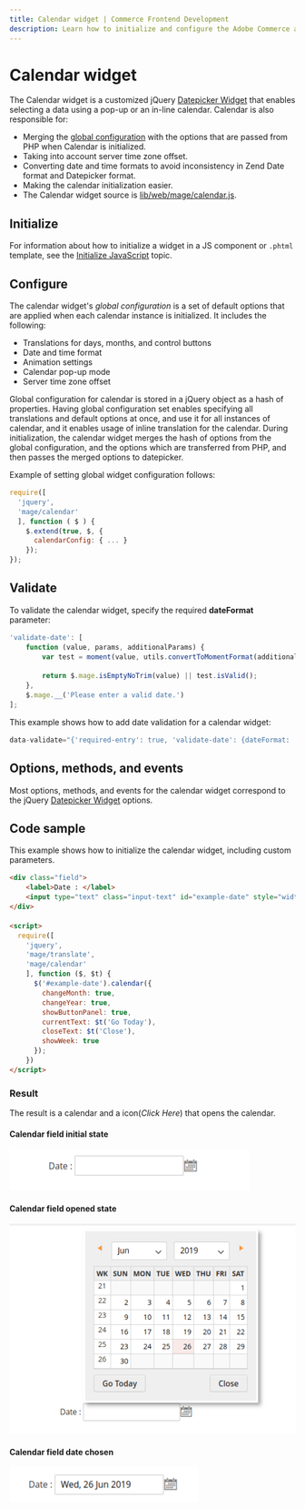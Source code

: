```yaml
---
title: Calendar widget | Commerce Frontend Development 
description: Learn how to initialize and configure the Adobe Commerce and Magento Open Source Calendar widget.
---
```


# Calendar widget

The Calendar widget is a customized jQuery [Datepicker Widget] that enables selecting a data using a pop-up or an in-line calendar. Calendar is also responsible for:

-  Merging the [global configuration](#configure) with the options that are passed from PHP when Calendar is initialized.
-  Taking into account server time zone offset.
-  Converting date and time formats to avoid inconsistency in Zend Date format and Datepicker format.
-  Making the calendar initialization easier.
-  The Calendar widget source is [lib/web/mage/calendar.js].

## Initialize

For information about how to initialize a widget in a JS component or `.phtml` template, see the [Initialize JavaScript] topic.

## Configure

The calendar widget's *global configuration* is a set of default options that are applied when each calendar instance is initialized. It includes the following:

-  Translations for days, months, and control buttons
-  Date and time format
-  Animation settings
-  Calendar pop-up mode
-  Server time zone offset

Global configuration for calendar is stored in a jQuery object as a hash of properties. Having global configuration set enables specifying all translations and default options at once, and use it for all instances of calendar, and it enables usage of inline translation for the calendar. During initialization, the calendar widget merges the hash of options from the global configuration, and the options which are transferred from PHP, and then passes the merged options to datepicker.

Example of setting global widget configuration follows:

```javascript
require([
  'jquery',
  'mage/calendar'
  ], function ( $ ) {
    $.extend(true, $, {
      calendarConfig: { ... }
    });
});
```

## Validate

To validate the calendar widget, specify the required **dateFormat** parameter:

```javascript
'validate-date': [
    function (value, params, additionalParams) {
        var test = moment(value, utils.convertToMomentFormat(additionalParams.dateFormat));

        return $.mage.isEmptyNoTrim(value) || test.isValid();
    },
    $.mage.__('Please enter a valid date.')
];
```

This example shows how to add date validation for a calendar widget:

```javascript
data-validate="{'required-entry': true, 'validate-date': {dateFormat: 'MM/dd/Y'}}"
```

## Options, methods, and events

Most options, methods, and events for the calendar widget correspond to the jQuery [Datepicker Widget] options.

## Code sample

This example shows how to initialize the calendar widget, including custom parameters.

```html
<div class="field">
    <label>Date : </label>
    <input type="text" class="input-text" id="example-date" style="width: auto" name="example-date" />
</div>

<script>
  require([
    'jquery',
    'mage/translate',
    'mage/calendar'
    ], function ($, $t) {
      $('#example-date').calendar({
        changeMonth: true,
        changeYear: true,
        showButtonPanel: true,
        currentText: $t('Go Today'),
        closeText: $t('Close'),
        showWeek: true
      });
    })
</script>
```

### Result

The result is a calendar and a icon(*Click Here*) that opens the calendar.

#### Calendar field initial state

![Calendar Widget](../../_images/javascript/calendar-widget-initial.png)

#### Calendar field opened state

![Calendar Widget](../../_images/javascript/calendar-widget-open.png)

#### Calendar field date chosen

![Calendar Widget](../../_images/javascript/calendar-widget-result.png)

[Datepicker Widget]: http://api.jQueryui.com/datepicker/
[lib/web/mage/calendar.js]: https://github.com/magento/magento2/blob/2.4/lib/web/mage/calendar.js
[Initialize JavaScript]: ../init.md
[Datepicker Widget]: http://api.jqueryui.com/datepicker/
